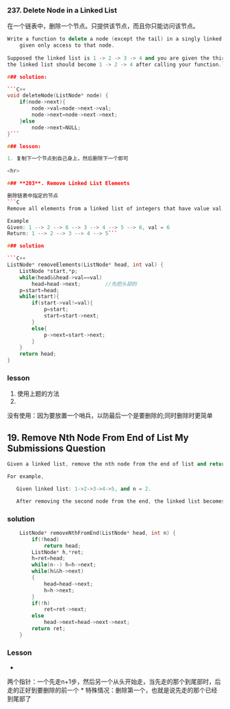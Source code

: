 
### **237.** Delete Node in a Linked List

在一个链表中，删除一个节点。只提供该节点，而且你只能访问该节点。
```C++
Write a function to delete a node (except the tail) in a singly linked list, 
    given only access to that node.
    
Supposed the linked list is 1 -> 2 -> 3 -> 4 and you are given the third node with value 3, 
the linked list should become 1 -> 2 -> 4 after calling your function.```

### solution:

```C++
void deleteNode(ListNode* node) {
    if(node->next){
        node->val=node->next->val;
        node->next=node->next->next;
    }else
        node->next=NULL;
}```

### lesson:

1. 复制下一个节点到自己身上，然后删除下一个即可

<hr>

### **203**. Remove Linked List Elements

删除链表中指定的节点
```C
Remove all elements from a linked list of integers that have value val.

Example
Given: 1 --> 2 --> 6 --> 3 --> 4 --> 5 --> 6, val = 6
Return: 1 --> 2 --> 3 --> 4 --> 5```

### solution

```C++
ListNode* removeElements(ListNode* head, int val) {
    ListNode *start,*p;
    while(head&&head->val==val)
        head=head->next;        //先把头部的
    p=start=head;
    while(start){
        if(start->val!=val){
            p=start;
            start=start->next;
        }
        else{
            p->next=start->next;
        }
    }
    return head;
}
```

### lesson


1. 使用上题的方法
1. 
没有使用：因为要放置一个哨兵，以防最后一个是要删除的;同时删除时更简单

## 19. Remove Nth Node From End of List My Submissions Question
```C++
Given a linked list, remove the nth node from the end of list and return its head.

For example,

   Given linked list: 1->2->3->4->5, and n = 2.

   After removing the second node from the end, the linked list becomes 1->2->3->5.
   ```
 ### solution
```C++
    ListNode* removeNthFromEnd(ListNode* head, int n) {
        if(!head)     
            return head;
        ListNode* h,*ret;
        h=ret=head;
        while(n--) h=h->next;
        while(h&&h->next)
        {
            head=head->next;
            h=h->next;
        }
        if(!h)
            ret=ret->next;
        else
            head->next=head->next->next;
        return ret;
    }
```
### Lesson
* 
两个指针：一个先走n+1步，然后另一个从头开始走，当先走的那个到尾部时，后走的正好到要删除的前一个
* 
特殊情况：删除第一个，也就是说先走的那个已经到尾部了